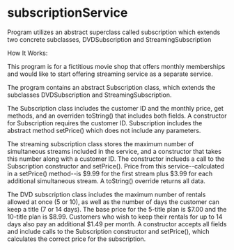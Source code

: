 # subscriptionService
Program utilizes an abstract superclass called subscription which extends two concrete subclasses, DVDSubscription and StreamingSubscription

How It Works:

This program is for a fictitious movie shop that offers monthly memberships and would like to start offering streaming service as a separate service. 

The program contains an abstract Subscription class, which extends the subclasses DVDSubscription and StreamingSubscription.

The Subscription class includes the customer ID and the monthly price, get methods, and an overriden toString() that includes both fields. A constructor for Subscription requires the customer ID. Subscription includes the abstract method setPrice() which does not include any parameters.

The streaming subscription class stores the maximum number of simultaneous streams included in the service, and a constructor that takes this number along with a customer ID. The constructor inclueds a call to the Subscription constructor and setPrice(). Price from this service--calculated in a setPrice() method--is $9.99 for the first stream plus $3.99 for each additional simultaneous stream. A toString() override returns all data.

The DVD subscription class includes the maximum number of rentals allowed at once (5 or 10), as well as the number of days the customer can keep a title (7 or 14 days). The base price for the 5-title plan is $7.00 and the 10-title plan is $8.99. Customers who wish to keep their rentals for up to 14 days also pay an additional $1.49 per month. A constructor accepts all fields and include calls to the Subscription constructor and setPrice(), which calculates the correct price for the subscription. 
